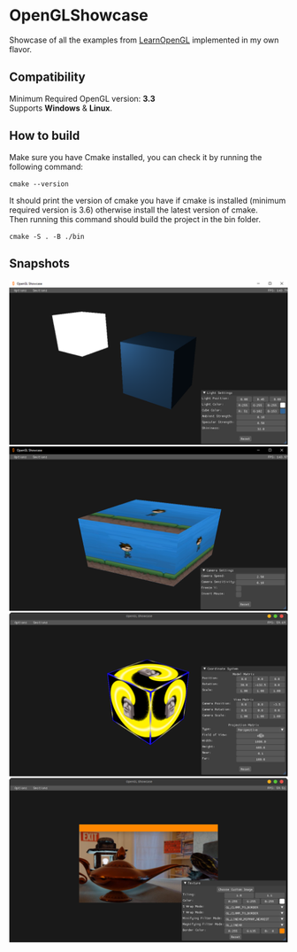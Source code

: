 # OpenGLShowcase

Showcase of all the examples from [LearnOpenGL](https://www.learnopengl.com) implemented in my own flavor.  

## Compatibility

Minimum Required OpenGL version: **3.3**    
Supports **Windows** & **Linux**.  

## How to build
  
Make sure you have Cmake installed, you can check it by running the following command:  
```  
cmake --version
```  

It should print the version of cmake you have if cmake is installed (minimum required version is 3.6) otherwise install the latest version of cmake.  
Then running this command should build the project in the bin folder.  

```  
cmake -S . -B ./bin
```  

## Snapshots  
![Alt text](/snapshots/4.png)
![Alt text](/snapshots/3.png)
![Alt text](/snapshots/2.png)  
![Alt text](/snapshots/1.png)